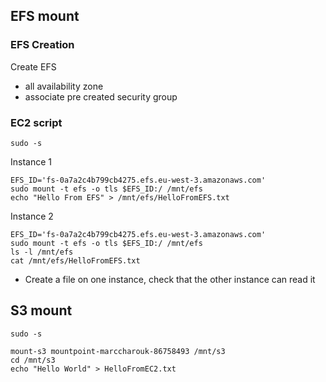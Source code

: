 ## EFS mount

### EFS Creation

Create EFS
* all availability zone
* associate pre created security group

### EC2 script

```
sudo -s
```

Instance 1

```
EFS_ID='fs-0a7a2c4b799cb4275.efs.eu-west-3.amazonaws.com'
sudo mount -t efs -o tls $EFS_ID:/ /mnt/efs
echo "Hello From EFS" > /mnt/efs/HelloFromEFS.txt
```

Instance 2

```
EFS_ID='fs-0a7a2c4b799cb4275.efs.eu-west-3.amazonaws.com'
sudo mount -t efs -o tls $EFS_ID:/ /mnt/efs
ls -l /mnt/efs
cat /mnt/efs/HelloFromEFS.txt
```

* Create a file on one instance, check that the other instance can read it

## S3 mount

```
sudo -s
```

```
mount-s3 mountpoint-marccharouk-86758493 /mnt/s3
cd /mnt/s3
echo "Hello World" > HelloFromEC2.txt
```